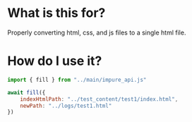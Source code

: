 # What is this for?

Properly converting html, css, and js files to a single html file.

# How do I use it?

```js
import { fill } from "../main/impure_api.js"

await fill({
    indexHtmlPath: "../test_content/test1/index.html",
    newPath: "../logs/test1.html"
})
```